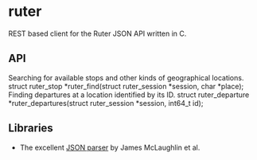 ruter
=====

REST based client for the Ruter JSON API written in C.

API
---

Searching for available stops and other kinds of geographical locations.
	struct ruter_stop *ruter_find(struct ruter_session *session, char *place);
Finding departures at a location identified by its ID.
	struct ruter_departure *ruter_departures(struct ruter_session *session, int64_t id);

Libraries
---------

*   The excellent [JSON parser](https://github.com/udp/json-parser/) by James McLaughlin et al.
